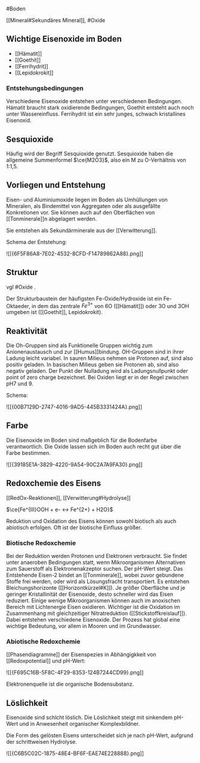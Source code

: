 #Boden

[[Mineral#Sekundäres Mineral]], #Oxide 

## Wichtige Eisenoxide im Boden

- [[Hämatit]]
- [[Goethit]]
- [[Ferrihydrit]]
- [[Lepidokrokit]]

### Entstehungsbedingungen

Verschiedene Eisenoxide entstehen unter verschiedenen Bedingungen. Hämatit braucht stark oxidierende Bedingungen, Goethit entsteht auch noch unter Wassereinfluss. Ferrihydrit ist ein sehr junges, schwach kristallines Eisenoxid.

## Sesquioxide

Häufig wird der Begriff Sesquioxide genutzt. Sesquioxide haben die allgemeine Summenformel $\ce{M2O3}$, also ein M zu O-Verhältnis von 1:1,5.

## Vorliegen und Entstehung

Eisen- und Aluminiumoxide liegen im Boden als Umhüllungen von Mineralen, als Bindemittel von Aggregaten oder als ausgefällte Konkretionen vor. Sie können auch auf den Oberflächen von [[Tonminerale]]n abgelagert werden.

Sie entstehen als Sekundärminerale aus der [[Verwitterung]].

Schema der Entstehung:

![[{6F5F86A8-7E02-4532-8CFD-F14789862A88}.png]]

## Struktur

vgl #Oxide .

Der Strukturbaustein der häufigsten Fe-Oxide/Hydroxide ist ein Fe-Oktaeder, in dem das zentrale $Fe^{3+}$ von 6O ([[Hämatit]]) oder 3O und 3OH umgeben ist ([[Goethit]], Lepidokrokit). 

## Reaktivität

Die Oh-Gruppen sind als Funktionelle Gruppen wichtig zum Anionenaustausch und zur [[Humus]]bindung. OH-Gruppen sind in ihrer Ladung leicht variabel. In sauren Milieus nehmen sie Protonen auf, sind also positiv geladen. In basischen Milieus geben sie Protonen ab, sind also negativ geladen. Der Punkt der Nulladung wird als Ladungsnullpunkt oder point of zero charge bezeichnet. Bei Oxiden liegt er in der Regel zwischen pH7 und 9.

Schema: 

![[{00B7129D-2747-4016-9AD5-445B3331424A}.png]]

## Farbe

Die Eisenoxide im Boden sind maßgeblich für die Bodenfarbe verantwortlich. Die Oxide lassen sich im Boden auch recht gut über die Farbe bestimmen.

![[{39185E1A-3829-4220-9A54-90C2A7A9FA30}.png]]

## Redoxchemie des Eisens

[[RedOx-Reaktionen]], [[Verwitterung#Hydrolyse]]

$\ce{Fe^{III}OOH + e- <-> Fe^{2+} + H2O}$

Reduktion und Oxidation des Eisens können sowohl biotisch als auch abiotisch erfolgen. Oft ist der biotische Einfluss größer. 

### Biotische Redoxchemie

Bei der Reduktion werden Protonen und Elektronen verbraucht. Sie findet unter anaeroben Bedingungen statt, wenn Mikroorganismen Alternativen zum Sauerstoff als Elektronenakzeptor suchen. Der pH-Wert steigt. Das Entstehende Eisen-2 bindet an [[Tonminerale]], wobei zuvor gebundene Stoffe frei werden, oder wird als Lösungsfracht transportiert. Es entstehen Bleichungshorizonte ([[Horizontkürzel#K]]).
Je größer Oberfläche und je geringer Kristallinität der Eisenoxide, desto schneller wird das Eisen reduziert.
Einige wenige Mikroorganismen können auch im anoxischen Bereich mit Lichtenergie Eisen oxidieren.
Wichtiger ist die Oxidation im Zusammenhang mit gleichzeitiger Nitratreduktion ([[Stickstoffkreislauf]]). Dabei entstehen verschiedene Eisenoxide. Der Prozess hat global eine wichtige Bedeutung, vor allem in Mooren und im Grundwasser.

### Abiotische Redoxchemie

[[Phasendiagramme]] der Eisenspezies in Abhängigkkeit von [[Redoxpotential]] und pH-Wert:

![[{F695C16B-5F8C-4F29-8353-124B7244CD99}.png]]

Elektronenquelle ist die organische Bodensubstanz.

## Löslichkeit

Eisenoxide sind schlcht löslich. Die Löslichkeit steigt mit sinkendem pH-Wert und in Anwesenheit organischer Komplexbildner.

Die Form des gelösten Eisens unterscheidet sich je nach pH-Wert, aufgrund der schrittweisen Hydrolyse.

![[{C6B5C02C-1875-48E4-BF6F-EAE74E228888}.png]]